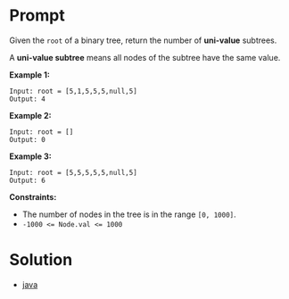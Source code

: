 # Prompt
Given the `root` of a binary tree, return the number of **uni-value** subtrees.

A **uni-value subtree** means all nodes of the subtree have the same value.

**Example 1:**
```
Input: root = [5,1,5,5,5,null,5]
Output: 4
```

**Example 2:**
```
Input: root = []
Output: 0
```

**Example 3:**
```
Input: root = [5,5,5,5,5,null,5]
Output: 6
```

**Constraints:**
* The number of nodes in the tree is in the range `[0, 1000]`.
* `-1000 <= Node.val <= 1000`

# Solution
* [java](count_univalue_subtrees.java)
